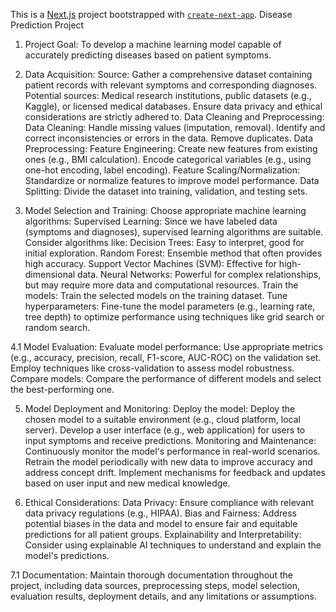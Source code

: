 This is a [Next.js](https://nextjs.org/) project bootstrapped with [`create-next-app`](https://github.com/vercel/next.js/tree/canary/packages/create-next-app).
Disease Prediction Project
1. Project Goal:
To develop a machine learning model capable of accurately predicting diseases based on patient symptoms.

2. Data Acquisition:
Source:
Gather a comprehensive dataset containing patient records with relevant symptoms and corresponding diagnoses.
Potential sources: Medical research institutions, public datasets (e.g., Kaggle), or licensed medical databases.
Ensure data privacy and ethical considerations are strictly adhered to.
Data Cleaning and Preprocessing:
Data Cleaning:
Handle missing values (imputation, removal).
Identify and correct inconsistencies or errors in the data.
Remove duplicates.
Data Preprocessing:
Feature Engineering:
Create new features from existing ones (e.g., BMI calculation).
Encode categorical variables (e.g., using one-hot encoding, label encoding).
Feature Scaling/Normalization: Standardize or normalize features to improve model performance.
Data Splitting: Divide the dataset into training, validation, and testing sets.

4. Model Selection and Training:
Choose appropriate machine learning algorithms:
Supervised Learning: Since we have labeled data (symptoms and diagnoses), supervised learning algorithms are suitable.
Consider algorithms like:
Decision Trees: Easy to interpret, good for initial exploration.
Random Forest: Ensemble method that often provides high accuracy.
Support Vector Machines (SVM): Effective for high-dimensional data.
Neural Networks: Powerful for complex relationships, but may require more data and computational resources.
Train the models: Train the selected models on the training dataset.
Tune hyperparameters: Fine-tune the model parameters (e.g., learning rate, tree depth) to optimize performance using techniques like grid search or random search.

4.1 Model Evaluation:
Evaluate model performance:
Use appropriate metrics (e.g., accuracy, precision, recall, F1-score, AUC-ROC) on the validation set.
Employ techniques like cross-validation to assess model robustness.
Compare models: Compare the performance of different models and select the best-performing one.

5. Model Deployment and Monitoring:
Deploy the model:
Deploy the chosen model to a suitable environment (e.g., cloud platform, local server).
Develop a user interface (e.g., web application) for users to input symptoms and receive predictions.
Monitoring and Maintenance:
Continuously monitor the model's performance in real-world scenarios.
Retrain the model periodically with new data to improve accuracy and address concept drift.
Implement mechanisms for feedback and updates based on user input and new medical knowledge.

7. Ethical Considerations:
Data Privacy: Ensure compliance with relevant data privacy regulations (e.g., HIPAA).
Bias and Fairness: Address potential biases in the data and model to ensure fair and equitable predictions for all patient groups.
Explainability and Interpretability: Consider using explainable AI techniques to understand and explain the model's predictions.

7.1 Documentation:
Maintain thorough documentation throughout the project, including data sources, preprocessing steps, model selection, evaluation results, deployment details, and any limitations or assumptions.
